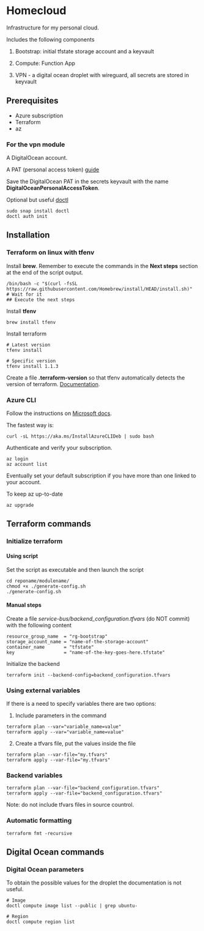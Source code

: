 # Homecloud

Infrastructure for my personal cloud.

Includes the following components

 
1. Bootstrap: initial tfstate storage account and a keyvault
2. Compute: Function App

3. VPN - a digital ocean droplet with wireguard, all secrets are stored in keyvault


## Prerequisites

- Azure subscription
- Terraform
- az

### For the vpn module

A DigitalOcean account.

A PAT (personal access token) [guide](https://docs.digitalocean.com/reference/api/create-personal-access-token/)

Save the DigitalOcean PAT in the secrets keyvault with the name **DigitalOceanPersonalAccessToken**.

Optional but useful [doctl](https://docs.digitalocean.com/reference/doctl/how-to/install/)

```
sudo snap install doctl
doctl auth init
```

## Installation

### Terraform on linux with tfenv

Install **brew**.
Remember to execute the commands in the __Next steps__ section at the end of the script output.

```
/bin/bash -c "$(curl -fsSL https://raw.githubusercontent.com/Homebrew/install/HEAD/install.sh)"
# Wait for it
## Execute the next steps
```

Install **tfenv**

```
brew install tfenv
```

Install terraform

```
# Latest version
tfenv install

# Specific version
tfenv install 1.1.3
```

Create a file __.terraform-version__ so that tfenv automatically detects the version of terraform. [Documentation](https://github.com/tfutils/tfenv#terraform-version).


### Azure CLI

Follow the instructions on [Microsoft docs](https://docs.microsoft.com/en-us/cli/azure/install-azure-cli-linux?pivots=apt).

The fastest way is:

```
curl -sL https://aka.ms/InstallAzureCLIDeb | sudo bash
```

Authenticate and verify your subscription.

```
az login
az account list
```

Eventually set your default subscription if you have more than one linked to your account.

To keep az up-to-date

```
az upgrade
```

## Terraform commands

### Initialize terraform

#### Using script

Set the script as executable and then launch the script

```
cd reponame/modulename/
chmod +x ./generate-config.sh
./generate-config.sh
```

#### Manual steps

Create a file *service-bus/backend_configuration.tfvars* (do NOT commit) with the following content

```
resource_group_name  = "rg-bootstrap"
storage_account_name = "name-of-the-storage-account"
container_name       = "tfstate"
key                  = "name-of-the-key-goes-here.tfstate"
```

Initialize the backend

```
terraform init --backend-config=backend_configuration.tfvars
```

### Using external variables

If there is a need to specify variables there are two options:

1. Include parameters in the command

```
terraform plan --var="variable_name=value"
terraform apply --var="variable_name=value"
```

2. Create a tfvars file, put the values inside the file

```
terraform plan --var-file="my.tfvars"
terraform apply --var-file="my.tfvars"
```


### Backend variables

```
terraform plan --var-file="backend_configuration.tfvars"
terraform apply --var-file="backend_configuration.tfvars"
```

Note: do not include tfvars files in source countrol.

### Automatic formatting

```
terraform fmt -recursive
```

## Digital Ocean commands

### Digital Ocean parameters

To obtain the possible values for the droplet the documentation is not useful.

```
# Image
doctl compute image list --public | grep ubuntu-

# Region
doctl compute region list
```
